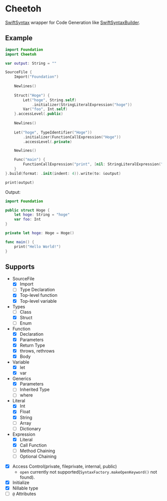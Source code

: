 # Cheetoh

[SwiftSyntax](https://github.com/apple/swift-syntax) wrapper for Code Generation like [SwiftSyntaxBuilder](https://github.com/apple/swift-syntax/tree/master/Sources/SwiftSyntaxBuilder).


## Example

```swift
import Foundation
import Cheetoh

var output: String = ""

SourceFile {
    Import("Foundation")
    
    Newlines()
    
    Struct("Hoge") {
        Let("hoge", String.self)
            .initializer(StringLiteralExpression("hoge"))
        Var("foo", Int.self)
    }.accessLevel(.public)
    
    Newlines()
    
    Let("hoge", TypeIdentifier("Hoge"))
        .initializer(FunctionCallExpression("Hoge"))
        .accessLevel(.private)

    Newlines()

    Func("main") {
        FunctionCallExpression("print", [nil: StringLiteralExpression("Hello World!")])
    }
}.build(format: .init(indent: 4)).write(to: &output)

print(output)
```

Output:

```swift
import Foundation

public struct Hoge {
    let hoge: String = "hoge"
    var foo: Int
}

private let hoge: Hoge = Hoge()

func main() {
    print("Hello World!")
}

```

## Supports
 
- SourceFile
    - [x] Import
    - [ ] Type Declaration
    - [x] Top-level function
    - [x] Top-level variable

- Types
    - [ ] Class
    - [x] Struct
    - [ ] Enum

- Function
    - [x] Declaration
    - [x] Parameters
    - [x] Return Type
    - [x] throws, rethrows
    - [x] Body

- Variable
    - [x] let
    - [x] var

- Generics
    - [x] Parameters
    - [ ] Inherited Type
    - [ ] where

- Literal
    - [x] Int
    - [x] Float
    - [x] String
    - [ ] Array
    - [ ] Dictionary

- Expression
    - [x] Literal
    - [x] Call Function
    - [ ] Method Chaining
    - [ ] Optional Chaining

- [x] Access Control(private, fileprivate, internal, public)
    - `open` currently not supported(`SyntaxFactory.makeOpenKeyword()` not found).
- [x] Initialize
- [x] Nillable type
- [ ] `@` Attributes